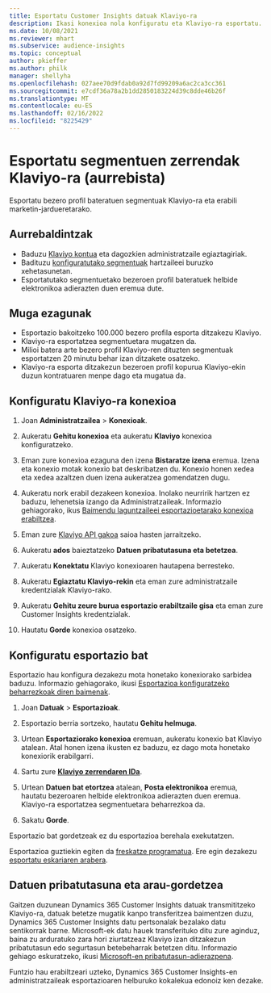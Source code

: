 ```yaml
---
title: Esportatu Customer Insights datuak Klaviyo-ra
description: Ikasi konexioa nola konfiguratu eta Klaviyo-ra esportatu.
ms.date: 10/08/2021
ms.reviewer: mhart
ms.subservice: audience-insights
ms.topic: conceptual
author: pkieffer
ms.author: philk
manager: shellyha
ms.openlocfilehash: 027aee70d9fdab0a92d7fd99209a6ac2ca3cc361
ms.sourcegitcommit: e7cdf36a78a2b1dd2850183224d39c8dde46b26f
ms.translationtype: MT
ms.contentlocale: eu-ES
ms.lasthandoff: 02/16/2022
ms.locfileid: "8225429"
---
```

# <a name="export-segment-lists-to-klaviyo-preview"></a>Esportatu segmentuen zerrendak Klaviyo-ra (aurrebista)

Esportatu bezero profil bateratuen segmentuak Klaviyo-ra eta erabili marketin-jardueretarako.

## <a name="prerequisites"></a>Aurrebaldintzak

-   Baduzu [Klaviyo kontua](https://www.klaviyo.com/) eta dagozkien administratzaile egiaztagiriak.
-   Badituzu [konfiguratutako segmentuak](segments.md) hartzaileei buruzko xehetasunetan.
-   Esportatutako segmentuetako bezeroen profil bateratuek helbide elektronikoa adierazten duen eremua dute.

## <a name="known-limitations"></a>Muga ezagunak

- Esportazio bakoitzeko 100.000 bezero profila esporta ditzakezu Klaviyo.
- Klaviyo-ra esportatzea segmentuetara mugatzen da.
- Milioi batera arte bezero profil Klaviyo-ren dituzten segmentuak esportatzen 20 minutu behar izan ditzakete osatzeko. 
- Klaviyo-ra esporta ditzakezun bezeroen profil kopurua Klaviyo-ekin duzun kontratuaren menpe dago eta mugatua da.

## <a name="set-up-connection-to-klaviyo"></a>Konfiguratu Klaviyo-ra konexioa

1. Joan **Administratzailea** > **Konexioak**.

1. Aukeratu **Gehitu konexioa** eta aukeratu **Klaviyo** konexioa konfiguratzeko.

1. Eman zure konexioa ezaguna den izena **Bistaratze izena** eremua. Izena eta konexio motak konexio bat deskribatzen du. Konexio honen xedea eta xedea azaltzen duen izena aukeratzea gomendatzen dugu.

1. Aukeratu nork erabil dezakeen konexioa. Inolako neurririk hartzen ez baduzu, lehenetsia izango da Administratzaileak. Informazio gehiagorako, ikus [Baimendu laguntzaileei esportazioetarako konexioa erabiltzea](connections.md#allow-contributors-to-use-a-connection-for-exports).

1. Eman zure [Klaviyo API gakoa](https://help.klaviyo.com/hc/articles/115005062267-How-to-Manage-Your-Account-s-API-Keys) saioa hasten jarraitzeko. 

1. Aukeratu **ados** baieztatzeko **Datuen pribatutasuna eta betetzea**.

1. Aukeratu **Konektatu** Klaviyo konexioaren hautapena berresteko.

1. Aukeratu **Egiaztatu Klaviyo-rekin** eta eman zure administratzaile kredentzialak Klaviyo-rako.

1. Aukeratu **Gehitu zeure burua esportazio erabiltzaile gisa** eta eman zure Customer Insights kredentzialak.

1. Hautatu **Gorde** konexioa osatzeko.

## <a name="configure-an-export"></a>Konfiguratu esportazio bat

Esportazio hau konfigura dezakezu mota honetako konexiorako sarbidea baduzu. Informazio gehiagorako, ikusi [Esportazioa konfiguratzeko beharrezkoak diren baimenak](export-destinations.md#set-up-a-new-export).

1. Joan **Datuak** > **Esportazioak**.

1. Esportazio berria sortzeko, hautatu **Gehitu helmuga**.

1. Urtean **Esportaziorako konexioa** eremuan, aukeratu konexio bat Klaviyo atalean. Atal honen izena ikusten ez baduzu, ez dago mota honetako konexiorik erabilgarri.

1. Sartu zure [**Klaviyo zerrendaren IDa**](https://help.klaviyo.com/hc/articles/115005078647-How-to-Find-a-List-ID).     

3. Urtean **Datuen bat etortzea** atalean, **Posta elektronikoa** eremua, hautatu bezeroaren helbide elektronikoa adierazten duen eremua. Klaviyo-ra esportatzea segmentuetara beharrezkoa da.

1. Sakatu **Gorde**.

Esportazio bat gordetzeak ez du esportazioa berehala exekutatzen.

Esportazioa guztiekin egiten da [freskatze programatua](system.md#schedule-tab). Ere egin dezakezu [esportatu eskariaren arabera](export-destinations.md#run-exports-on-demand). 


## <a name="data-privacy-and-compliance"></a>Datuen pribatutasuna eta arau-gordetzea

Gaitzen duzunean Dynamics 365 Customer Insights datuak transmititzeko Klaviyo-ra, datuak betetze mugatik kanpo transferitzea baimentzen duzu, Dynamics 365 Customer Insights datu pertsonalak bezalako datu sentikorrak barne. Microsoft-ek datu hauek transferituko ditu zure aginduz, baina zu arduratuko zara hori ziurtatzeaz Klaviyo izan ditzakezun pribatutasun edo segurtasun betebeharrak betetzen ditu. Informazio gehiago eskuratzeko, ikusi [Microsoft-en pribatutasun-adierazpena](https://go.microsoft.com/fwlink/?linkid=396732).

Funtzio hau erabiltzeari uzteko, Dynamics 365 Customer Insights-en administratzaileak esportazioaren helburuko kokalekua edonoiz ken dezake.
